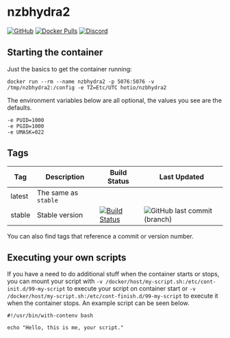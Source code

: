 # nzbhydra2

[![GitHub](https://img.shields.io/badge/source-github-lightgrey)](https://github.com/hotio/docker-nzbhydra2)
[![Docker Pulls](https://img.shields.io/docker/pulls/hotio/nzbhydra2)](https://hub.docker.com/r/hotio/nzbhydra2)
[![Discord](https://img.shields.io/discord/610068305893523457?color=738ad6&label=discord&logo=discord&logoColor=white)](https://discord.gg/CdaP4VT)

## Starting the container

Just the basics to get the container running:

```shell
docker run --rm --name nzbhydra2 -p 5076:5076 -v /tmp/nzbhydra2:/config -e TZ=Etc/UTC hotio/nzbhydra2
```

The environment variables below are all optional, the values you see are the defaults.

```shell
-e PUID=1000
-e PGID=1000
-e UMASK=022
```

## Tags

| Tag      | Description          | Build Status                                                                                                                                                | Last Updated                                                                                            |
| ---------|----------------------|-------------------------------------------------------------------------------------------------------------------------------------------------------------|---------------------------------------------------------------------------------------------------------|
| latest   | The same as `stable` |                                                                                                                                                             |                                                                                                         |
| stable   | Stable version       | [![Build Status](https://cloud.drone.io/api/badges/hotio/docker-nzbhydra2/status.svg?ref=refs/heads/stable)](https://cloud.drone.io/hotio/docker-nzbhydra2) | ![GitHub last commit (branch)](https://img.shields.io/github/last-commit/hotio/docker-nzbhydra2/stable) |

You can also find tags that reference a commit or version number.

## Executing your own scripts

If you have a need to do additional stuff when the container starts or stops, you can mount your script with `-v /docker/host/my-script.sh:/etc/cont-init.d/99-my-script` to execute your script on container start or `-v /docker/host/my-script.sh:/etc/cont-finish.d/99-my-script` to execute it when the container stops. An example script can be seen below.

```shell
#!/usr/bin/with-contenv bash

echo "Hello, this is me, your script."
```
